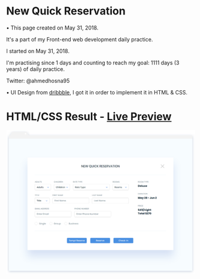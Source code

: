 # New Quick Reservation

• This page created on May 31, 2018.

It's a part of my Front-end web development daily practice.

I started on May 31, 2018.

I'm practising since 1 days and counting to reach my goal: 1111 days (3 years) of daily practice.

Twitter: @ahmedhosna95

• UI Design from [dribbble](https://dribbble.com/shots/4630196-Quick-Reservation-UI-Design), I got it in order to implement it in HTML & CSS.

# HTML/CSS Result - [Live Preview](#)

![](assets/img/frame-generic.png)